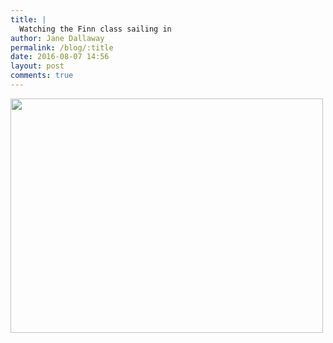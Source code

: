 ```yaml
---
title: |
  Watching the Finn class sailing in
author: Jane Dallaway
permalink: /blog/:title
date: 2016-08-07 14:56
layout: post
comments: true
---
```


<div><a href="//static.skitters.dallaway.com/tp_IMG_1045.JPG"><img src="//static.skitters.dallaway.com/tp_thumb_IMG_1045.JPG" width="500" height="375"/></a></div>



  

      
